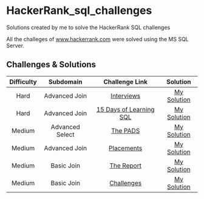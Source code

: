 # HackerRank_sql_challenges
Solutions created by me to solve the HackerRank SQL challenges

All the challeges of www.hackerrank.com were solved using the MS SQL Server. 

## Challenges & Solutions

Difficulty | Subdomain | Challenge Link | Solution
:-----:|:-------:|:-------:|:-------:
Hard | Advanced Join | [Interviews](https://www.hackerrank.com/challenges/interviews/problem) | [My Solution](https://github.com/analimaps/HackerRank_sql_challenges/blob/main/01_Interviews.sql) |
Hard | Advanced Join | [15 Days of Learning SQL](https://www.hackerrank.com/challenges/15-days-of-learning-sql/problem) | [My Solution](https://github.com/analimaps/HackerRank_sql_challenges/blob/main/02_15_Days_%20of_Learning_SQL.sql) |
Medium | Advanced Select | [The PADS](https://www.hackerrank.com/challenges/the-pads/problem) | [My Solution](https://github.com/analimaps/HackerRank_sql_challenges/blob/main/03_The_pads.sql) |
Medium | Advanced Join | [Placements](https://www.hackerrank.com/challenges/placements/problem) | [My Solution](https://github.com/analimaps/HackerRank_sql_challenges/blob/main/04_Placements.sql) |
Medium | Basic Join | [The Report](https://www.hackerrank.com/challenges/the-report/problem) | [My Solution](https://github.com/analimaps/HackerRank_sql_challenges/blob/main/05_The_Report.sql) |
Medium | Basic Join | [Challenges](https://www.hackerrank.com/challenges/challenges/problem) | [My Solution](https://github.com/analimaps/HackerRank_sql_challenges/blob/main/Challenges.sql) |
